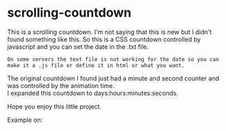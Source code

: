 # scrolling-countdown
This is a scrolling countdown. I'm not saying that this is new but I didn't found something like this. So this is a CSS countdown controlled by javascript and you can set the date in the .txt file.

``On some servers the text file is not working for the date so you can make it a .js file or define it in html or what you want.``

The original countdown I found just had a minute and second counter and was controlled by the animation time.  
I expanded this countdown to days:hours:minutes:seconds.

Hope you enjoy this little project.

Example on: